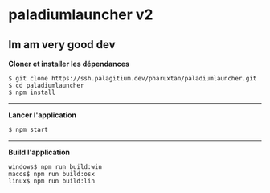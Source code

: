 # paladiumlauncher v2
Im am very good dev
---

**Cloner et installer les dépendances**

```console
$ git clone https://ssh.palagitium.dev/pharuxtan/paladiumlauncher.git
$ cd paladiumlauncher
$ npm install
```

---

**Lancer l'application**

```console
$ npm start
```

---

**Build l'application**

```console
windows$ npm run build:win
macos$ npm run build:osx
linux$ npm run build:lin
```
